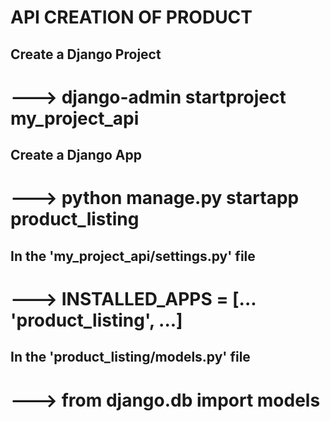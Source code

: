 # API CREATION OF PRODUCT 
## Create a Django Project
# ---> django-admin startproject my_project_api
## Create a Django App
# ---> python manage.py startapp product_listing
## In the 'my_project_api/settings.py' file
# ---> INSTALLED_APPS = [... 'product_listing', ...]
## In the 'product_listing/models.py' file
# ---> from django.db import models

